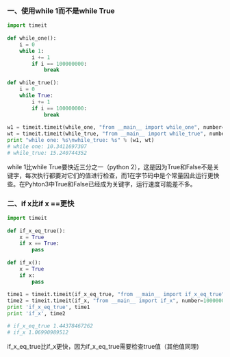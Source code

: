### 一、使用while 1而不是while True
``` python
import timeit
 
def while_one():
    i = 0
    while 1:
        i += 1
        if i == 100000000:
            break
 
def while_true():
    i = 0
    while True:
        i += 1
        if i == 100000000:
            break
 
w1 = timeit.timeit(while_one, "from __main__ import while_one", number=3)
wt = timeit.timeit(while_true, "from __main__ import while_true", number=3)
print "while one: %s\nwhile_true: %s" % (w1, wt)
# while one: 10.3411697307
# while_true: 15.240744352
```
while 1比while True要快近三分之一（python 2），这是因为True和False不是关键字，每次执行都要对它们的值进行检查，而1在字节码中是个常量因此运行更快些。在Pyhton3中True和False已经成为关键字，运行速度可能差不多。

### 二、if x比if x ==更快
``` python
import timeit
 
def if_x_eq_true():
    x = True
    if x == True:
        pass
 
def if_x():
    x = True
    if x:
        pass
 
time1 = timeit.timeit(if_x_eq_true, "from __main__ import if_x_eq_true", number=10000000)
time2 = timeit.timeit(if_x, "from __main__ import if_x", number=10000000) 
print 'if_x_eq_true', time1
print 'if_x', time2

# if_x_eq_true 1.44378467262
# if_x 1.06990989512
```
if_x_eq_true比if_x更快，因为if_x_eq_true需要检查true值（其他值同理)
